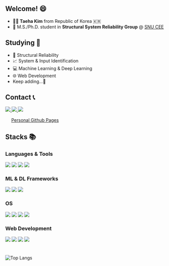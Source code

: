 ## Welcome! 😄
- 💁‍♂️ **Taeha Kim** from Republic of Korea 🇰🇷  
- 🌱 M.S./Ph.D. student in **Structural System Reliability Group** @ [SNU CEE](https://cee.snu.ac.kr/english/index.php)

## Studying 📖
- 🏢 Structural Reliability
- 📈 System & Input Identification
- 💻 Machine Learning & Deep Learning
- 🌐 Web Development
- Keep adding...🙂 

## Contact 📞
<a href="https://github.com/comfy-quokka">
    <img src="https://img.shields.io/badge/Github-181717?style=flat-square&logo=github&logoColor=white">
</a>
<a href="mailto:99taeha@gmail.com">
    <img src="https://img.shields.io/badge/Email-red?style=flat-square&logo=gmail&logoColor=222">
</a>
<a href="https://open.kakao.com/o/sWwuRJEg">
    <img src="https://img.shields.io/badge/KakaoTalk-FFCD00?style=flat-square&logo=kakaotalk&logoColor=222">
</a>

[<img src="https://comfy-quokka.github.io/assets/favicon.ico" width="15">](https://comfy-quokka.github.io/)
[Personal Github Pages](https://comfy-quokka.github.io/)

## Stacks 📚
### Languages & Tools
<p>
    <a>
        <img src="https://img.shields.io/badge/Python-3776AB?style=for-the-badge&logo=python&logoColor=white">
    </a>
    <a>
        <img src="https://img.shields.io/badge/Rstudio-75AADB?style=for-the-badge&logo=rstudioide&logoColor=white">  
    </a>
    <a>
        <img src="https://img.shields.io/badge/C++-00599C?style=for-the-badge&logo=cplusplus&logoColor=white">  
    </a>
    <a>
        <img src="https://img.shields.io/badge/Matlab-EF923C?style=for-the-badge&logo=matlab&logoColor=white">
    </a>
</p>

### ML & DL Frameworks
<p>
    <a>
        <img src="https://img.shields.io/badge/PyTorch-EE4C2C?style=for-the-badge&logo=pytorch&logoColor=white">
    </a>
    <a>
        <img src="https://img.shields.io/badge/tensorflow-FF6F00?style=for-the-badge&logo=tensorflow&logoColor=white">
    </a>
    <a>
        <img src="https://img.shields.io/badge/huggingface-ffd21f?style=for-the-badge&logo=huggingface&logoColor=black">
    </a>
</p>

### OS
<p>
    <a>
        <img src="https://img.shields.io/badge/Linux-FCC624?style=for-the-badge&logo=linux&logoColor=black">
    </a>
    <a>
        <img src="https://img.shields.io/badge/Ubuntu-E95420?style=for-the-badge&logo=ubuntu&logoColor=white">
    </a>
    <a>
        <img src="https://img.shields.io/badge/Cent%20OS-262577?style=for-the-badge&logo=centos&logoColor=white">
    </a>
    <a>
        <img src="https://img.shields.io/badge/Windows-0078D6?style=for-the-badge&logo=microsoft&logoColor=white">
    </a>
</p>

### Web Development
<p>
    <a>
        <img src="https://img.shields.io/badge/django-092E20?style=for-the-badge&logo=django&logoColor=white">
    </a>
    <a>
        <img src="https://img.shields.io/badge/bootstarp-7952B3?style=for-the-badge&logo=bootstrap&logoColor=white">
    </a>
    <a>
        <img src="https://img.shields.io/badge/HTML5-F7DF1E?style=for-the-badge&logo=javascript&logoColor=black">
    </a>
    <a>
        <img src="https://img.shields.io/badge/HTML5-E34F26?style=for-the-badge&logo=html5&logoColor=white">
    </a>
</p>

#
![Top Langs](https://github-readme-stats.vercel.app/api/top-langs/?username=comfy-quokka)